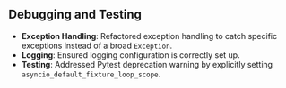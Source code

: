 ## Debugging and Testing
- **Exception Handling**: Refactored exception handling to catch specific exceptions instead of a broad `Exception`.
- **Logging**: Ensured logging configuration is correctly set up.
- **Testing**: Addressed Pytest deprecation warning by explicitly setting `asyncio_default_fixture_loop_scope`.
